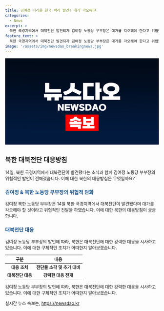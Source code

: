 ```yaml
---
title: 김여정 더러운 한국 삐라 발견! 대가 각오해야
categories:
  - News
excerpt: >
  북한 국경지역에서 대북전단 발견되자 김여정 노동당 부부장은 대가를 각오해야 한다고 위협했다. 사진으로는 전단 추정물체의 소각 장면을 보도하며, 대북 전단이 계속 발송되는 가운데 김 부부장은 이를 경고하고 있다. 남측 탈북민 단체와의 대립에서 북한은 강경 대응을 시사하고 있으며, 이에 따라 김 부부장은 계속된 대북 전단을 통해 지속적인 경고를 하고 있다.
feature_text: >
  북한 국경지역에서 대북전단 발견되자 김여정 노동당 부부장은 대가를 각오해야 한다고 위협했다. 사진으로는 전단 추정물체의 소각 장면을 보도하며, 대북 전단이 계속 발송되는 가운데 김 부부장은 이를 경고하고 있다. 남측 탈북민 단체와의 대립에서 북한은 강경 대응을 시사하고 있으며, 이에 따라 김 부부장은 계속된 대북 전단을 통해 지속적인 경고를 하고 있다.
image: '/assets/img/newsdao_breakingnews.jpg'
---
```


<p><img src="/assets/img/newsdao_breakingnews.jpg" alt="flaretime 속보" /></p>

<h2 data-ke-size="size26">북한 대북전단 대응방침</h2>

<p data-ke-size="size16">14일, 북한 국경지역에서 대북전단이 발견됐다는 소식과 함께 김여정 노동당 부부장의 위협적인 발언이 전해졌습니다. 이에 대한 북한의 대응방침은 무엇일까요?</p>

<h3><b><span style="color: #1a5490;">김여정 & 북한 노동당 부부장의 위협적 담화</span></b></h3>

<p data-ke-size="size16">김여정 북한 노동당 부부장은 14일 북한 국경지역에서 대북전단이 발견됐다며 대가를 각오해야 할 것이라고 위협적인 전달을 하였습니다. 이에 대한 북한의 대응방침이 궁금합니다.</p>

<h3><b><span style="color: #1a5490;">대북전단 대응</span></b></h3>

<p data-ke-size="size16">김여정 노동당 부부장의 발언에 따라, 북한은 대북전단에 대한 강력한 대응을 시사하고 있습니다. 이에 대한 구체적인 조치가 어떠한지 알아보겠습니다.</p>

<table>
    <thead>
        <tr>
            <th>구분</th>
            <th>내용</th>
        </tr>
    </thead>
    <tbody>
        <tr>
            <td style="text-align: center; height: 17px;"><b>대응 조치</b></td>
            <td style="text-align: center; height: 17px;"><b>전단물 소각 및 추가 대비</b></td>
        </tr>
        <tr>
            <td style="text-align: center; height: 17px;"><b>대북전단 대응</b></td>
            <td style="text-align: center; height: 17px;"><b>강력한 대응 전개</b></td>
        </tr>
    </tbody>
</table>

<p data-ke-size="size16">김여정 노동당 부부장의 발언에 따라, 북한은 대북전단에 대한 강력한 대응을 시사하고 있습니다. 이에 대한 구체적인 조치가 어떠한지 알아보겠습니다.</p>
실시간 뉴스 속보는, <a href="https://newsdao.kr" rel="dofollow">https://newsdao.kr</a>


